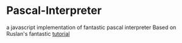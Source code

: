 # Pascal-Interpreter
a javascript implementation of fantastic pascal interpreter
Based on Ruslan's fantastic [tutorial](https://ruslanspivak.com/archives.html)
